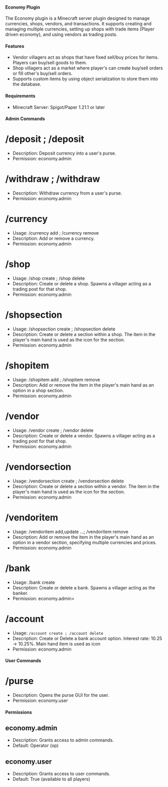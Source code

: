  #### Economy Plugin
The Economy plugin is a Minecraft server plugin designed to manage currencies, shops, vendors, and transactions. It supports creating and managing multiple currencies, setting up shops with trade items (Player driven economy), and using vendors as trading posts.

#### Features
- Vendor villagers act as shops that have fixed sell/buy prices for items. Players can buy/sell goods to them.
- Shop villagers act as a market where player's can create buy/sell orders or fill other's buy/sell orders.
- Supports custom items by using object serialization to store them into the database.

#### Requirements
- Minecraft Server: Spigot/Paper 1.21.1 or later

#### Admin Commands
# /deposit <currencyName> <amount>; /deposit <playerName> <currencyName> <amount>
- Description: Deposit currency into a user's purse.
- Permission: economy.admin
# /withdraw <currencyName> <amount>; /withdraw <playerName> <currencyName> <amount>
- Description: Withdraw currency from a user's purse.
- Permission: economy.admin
# /currency
- Usage: /currency add <currencyName>; /currency remove <name>
- Description: Add or remove a currency.
- Permission: economy.admin
# /shop
- Usage: /shop create <shopName>; /shop delete <shopName>
- Description: Create or delete a shop. Spawns a villager acting as a trading post for that shop.
- Permission: economy.admin
# /shopsection
- Usage: /shopsection create <shopName> <sectionName>; /shopsection delete <shopName> <sectionName>
- Description: Create or delete a section within a shop. The item in the player's main hand is used as the icon for the section.
- Permission: economy.admin
# /shopitem
- Usage: /shopitem add <shopName> <sectionName>; /shopitem remove <shopName> <sectionName>
- Description: Add or remove the item in the player's main hand as an option in a shop section.
- Permission: economy.admin
# /vendor
- Usage: /vendor create <vendorName>; /vendor delete <vendorName>
- Description: Create or delete a vendor. Spawns a villager acting as a trading post for that shop.
- Permission: economy.admin
# /vendorsection
- Usage: /vendorsection create <vendorName> <sectionName>; /vendorsection delete <vendorName> <sectionName>
- Description: Create or delete a section within a vendor. The item in the player's main hand is used as the icon for the section.
- Permission: economy.admin
# /vendoritem
- Usage: /vendoritem add,update <vendorName> <sectionName> <currencyName1> <buyPrice1> <sellPrice1> <currencyName2> <buyPrice2> <sellPrice2> ...; /vendoritem remove <vendorName> <sectionName>
- Description: Add or remove the item in the player's main hand as an option in a vendor section, specifying multiple currencies and prices.
- Permission: economy.admin
# /bank
- Usage: /bank create
- Description: Create or delete a bank. Spawns a villager acting as the banker.
- Permission: economy.admin=
# /account
- Usage: `/account create ; /account delete `
- Description: Create or Delete a bank account option. Interest rate: 10.25 -> 10.25%. Main hand item is used as icon
- Permission: economy.admin

#### User Commands
# /purse
- Description: Opens the purse GUI for the user.
- Permission: economy.user

#### Permissions
## economy.admin
- Description: Grants access to admin commands.
- Default: Operator (op)
## economy.user
- Description: Grants access to user commands.
- Default: True (available to all players)
